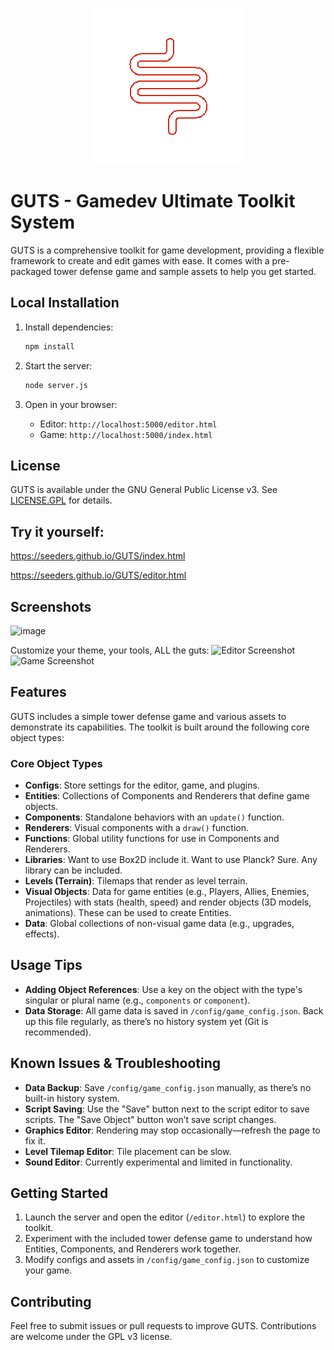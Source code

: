 
<p align="center">
   <img src="https://raw.githubusercontent.com/Seeders/GUTS/main/logo.png">

</p>

# GUTS - Gamedev Ultimate Toolkit System

GUTS is a comprehensive toolkit for game development, providing a flexible framework to create and edit games with ease. It comes with a pre-packaged tower defense game and sample assets to help you get started.

## Local Installation

1. Install dependencies:
   ```bash
   npm install
   ```

2. Start the server:
   ```bash
   node server.js
   ```

3. Open in your browser:
   - Editor: `http://localhost:5000/editor.html`
   - Game: `http://localhost:5000/index.html`

## License

GUTS is available under the GNU General Public License v3. See [LICENSE.GPL](LICENSE.GPL) for details.

## Try it yourself:
https://seeders.github.io/GUTS/index.html

https://seeders.github.io/GUTS/editor.html

## Screenshots

![image](https://github.com/user-attachments/assets/136fbb71-47e6-4e08-b663-ecce43fc2219)

Customize your theme, your tools, ALL the guts:
![Editor Screenshot](https://github.com/user-attachments/assets/77f5a78d-bbfe-4d62-b26e-9479ca03dd84)
![Game Screenshot](https://github.com/user-attachments/assets/3f63d70f-cdd1-43f6-97fc-65805144735d)

## Features

GUTS includes a simple tower defense game and various assets to demonstrate its capabilities. The toolkit is built around the following core object types:

### Core Object Types

- **Configs**: Store settings for the editor, game, and plugins.
- **Entities**: Collections of Components and Renderers that define game objects.
- **Components**: Standalone behaviors with an `update()` function.
- **Renderers**: Visual components with a `draw()` function.
- **Functions**: Global utility functions for use in Components and Renderers.
- **Libraries**: Want to use Box2D include it.  Want to use Planck?  Sure.  Any library can be included.
- **Levels (Terrain)**: Tilemaps that render as level terrain.
- **Visual Objects**: Data for game entities (e.g., Players, Allies, Enemies, Projectiles) with stats (health, speed) and render objects (3D models, animations). These can be used to create Entities.
- **Data**: Global collections of non-visual game data (e.g., upgrades, effects).

## Usage Tips

- **Adding Object References**: Use a key on the object with the type's singular or plural name (e.g., `components` or `component`).
- **Data Storage**: All game data is saved in `/config/game_config.json`. Back up this file regularly, as there’s no history system yet (Git is recommended).

## Known Issues & Troubleshooting

- **Data Backup**: Save `/config/game_config.json` manually, as there’s no built-in history system.
- **Script Saving**: Use the "Save" button next to the script editor to save scripts. The "Save Object" button won’t save script changes.
- **Graphics Editor**: Rendering may stop occasionally—refresh the page to fix it.
- **Level Tilemap Editor**: Tile placement can be slow.
- **Sound Editor**: Currently experimental and limited in functionality.

## Getting Started

1. Launch the server and open the editor (`/editor.html`) to explore the toolkit.
2. Experiment with the included tower defense game to understand how Entities, Components, and Renderers work together.
3. Modify configs and assets in `/config/game_config.json` to customize your game.

## Contributing

Feel free to submit issues or pull requests to improve GUTS. Contributions are welcome under the GPL v3 license.
